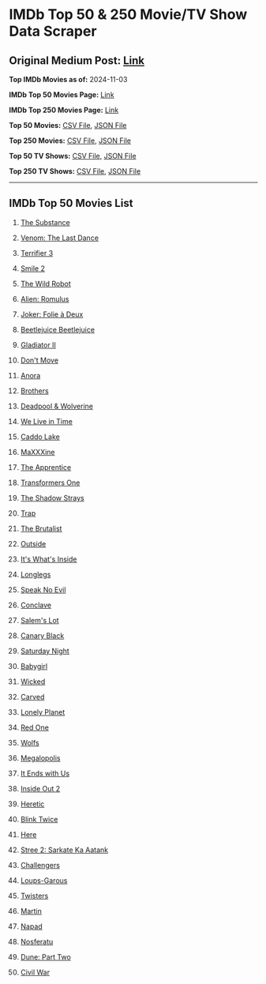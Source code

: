 # IMDb Top 50 & 250 Movie/TV Show Data Scraper

## Original Medium Post: [Link](https://medium.com/@nishantsahoo/which-movie-should-i-watch-5c83a3c0f5b1)

**Top IMDb Movies as of:** 2024-11-03

**IMDb Top 50 Movies Page:** [Link](https://www.imdb.com/search/title/?title_type=feature&release_date=2024-01-01,2024-12-31)

**IMDb Top 250 Movies Page:** [Link](https://www.imdb.com/chart/top/)

**Top 50 Movies:** [CSV File](/data/top50/movies.csv), [JSON File](/data/top50/movies.json)

**Top 250 Movies:** [CSV File](/data/top250/movies.csv), [JSON File](/data/top250/movies.json)

**Top 50 TV Shows:** [CSV File](/data/top50/shows.csv), [JSON File](/data/top50/shows.json)

**Top 250 TV Shows:** [CSV File](/data/top250/shows.csv), [JSON File](/data/top250/shows.json)

---

## IMDb Top 50 Movies List

1. [The Substance](https://www.imdb.com/title/tt17526714/)

2. [Venom: The Last Dance](https://www.imdb.com/title/tt16366836/)

3. [Terrifier 3](https://www.imdb.com/title/tt27911000/)

4. [Smile 2](https://www.imdb.com/title/tt29268110/)

5. [The Wild Robot](https://www.imdb.com/title/tt29623480/)

6. [Alien: Romulus](https://www.imdb.com/title/tt18412256/)

7. [Joker: Folie à Deux](https://www.imdb.com/title/tt11315808/)

8. [Beetlejuice Beetlejuice](https://www.imdb.com/title/tt2049403/)

9. [Gladiator II](https://www.imdb.com/title/tt9218128/)

10. [Don't Move](https://www.imdb.com/title/tt24807110/)

11. [Anora](https://www.imdb.com/title/tt28607951/)

12. [Brothers](https://www.imdb.com/title/tt9860566/)

13. [Deadpool & Wolverine](https://www.imdb.com/title/tt6263850/)

14. [We Live in Time](https://www.imdb.com/title/tt27131358/)

15. [Caddo Lake](https://www.imdb.com/title/tt15552142/)

16. [MaXXXine](https://www.imdb.com/title/tt22048412/)

17. [The Apprentice](https://www.imdb.com/title/tt8368368/)

18. [Transformers One](https://www.imdb.com/title/tt8864596/)

19. [The Shadow Strays](https://www.imdb.com/title/tt28349451/)

20. [Trap](https://www.imdb.com/title/tt26753003/)

21. [The Brutalist](https://www.imdb.com/title/tt8999762/)

22. [Outside](https://www.imdb.com/title/tt32643879/)

23. [It's What's Inside](https://www.imdb.com/title/tt14577874/)

24. [Longlegs](https://www.imdb.com/title/tt23468450/)

25. [Speak No Evil](https://www.imdb.com/title/tt27534307/)

26. [Conclave](https://www.imdb.com/title/tt20215234/)

27. [Salem's Lot](https://www.imdb.com/title/tt10245072/)

28. [Canary Black](https://www.imdb.com/title/tt20048582/)

29. [Saturday Night](https://www.imdb.com/title/tt27657135/)

30. [Babygirl](https://www.imdb.com/title/tt30057084/)

31. [Wicked](https://www.imdb.com/title/tt1262426/)

32. [Carved](https://www.imdb.com/title/tt32743167/)

33. [Lonely Planet](https://www.imdb.com/title/tt20194882/)

34. [Red One](https://www.imdb.com/title/tt14948432/)

35. [Wolfs](https://www.imdb.com/title/tt14257582/)

36. [Megalopolis](https://www.imdb.com/title/tt10128846/)

37. [It Ends with Us](https://www.imdb.com/title/tt10655524/)

38. [Inside Out 2](https://www.imdb.com/title/tt22022452/)

39. [Heretic](https://www.imdb.com/title/tt28015403/)

40. [Blink Twice](https://www.imdb.com/title/tt14858658/)

41. [Here](https://www.imdb.com/title/tt18272208/)

42. [Stree 2: Sarkate Ka Aatank](https://www.imdb.com/title/tt27510174/)

43. [Challengers](https://www.imdb.com/title/tt16426418/)

44. [Loups-Garous](https://www.imdb.com/title/tt29195603/)

45. [Twisters](https://www.imdb.com/title/tt12584954/)

46. [Martin](https://www.imdb.com/title/tt15334030/)

47. [Napad](https://www.imdb.com/title/tt32245158/)

48. [Nosferatu](https://www.imdb.com/title/tt5040012/)

49. [Dune: Part Two](https://www.imdb.com/title/tt15239678/)

50. [Civil War](https://www.imdb.com/title/tt17279496/)
